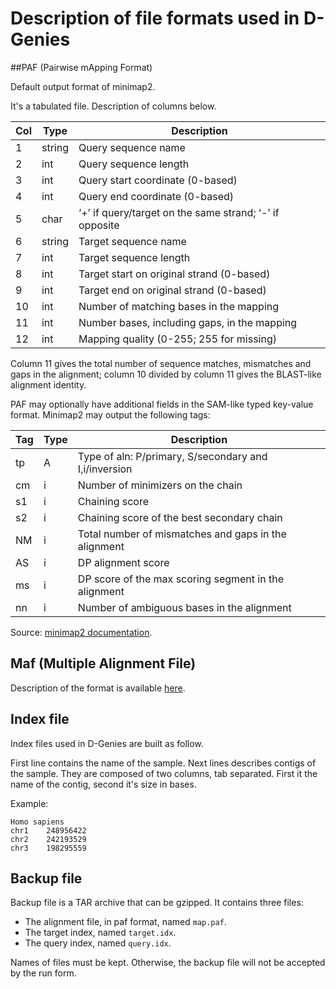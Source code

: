 # Description of file formats used in D-Genies

##PAF (Pairwise mApping Format)

Default output format of minimap2.

It's a tabulated file. Description of columns below.

Col | Type   | Description                               
--- | ------ | -----------------------------------------
1   | string | Query sequence name                       
2   | int    | Query sequence length                     
3   | int    | Query start coordinate (0-based)                     
4   | int    | Query end coordinate (0-based)                       
5   | char   | ‘+’ if query/target on the same strand; ‘-’ if opposite               
6   | string | Target sequence name                      
7   | int    | Target sequence length                    
8   | int    | Target start on original strand (0-based) 
9   | int    | Target end on original strand (0-based)   
10  | int    | Number of matching bases in the mapping                 
11  | int    | Number bases, including gaps, in the mapping                    
12  | int    | Mapping quality (0-255; 255 for missing)  

Column 11 gives the total number of sequence matches, mismatches and gaps in the alignment; column 10 divided by column 11 gives the BLAST-like alignment identity.

PAF may optionally have additional fields in the SAM-like typed key-value format. Minimap2 may output the following tags:
 
Tag | Type | Description
--- | ---- | -----------------------------------------
tp  | A	   | Type of aln: P/primary, S/secondary and I,i/inversion
cm	| i    | Number of minimizers on the chain
s1	| i	   | Chaining score
s2	| i	   | Chaining score of the best secondary chain
NM	| i	   | Total number of mismatches and gaps in the alignment
AS	| i	   | DP alignment score
ms	| i	   | DP score of the max scoring segment in the alignment
nn	| i	   | Number of ambiguous bases in the alignment

Source: [minimap2 documentation](https://lh3.github.io/minimap2/minimap2.html).


## Maf (Multiple Alignment File)

Description of the format is available [here](http://www.bx.psu.edu/~dcking/man/maf.xhtml).

## Index file

Index files used in D-Genies are built as follow.

First line contains the name of the sample. Next lines describes contigs of the sample. They are composed of two columns, tab separated. First it the name of the contig, second it's size in bases.

Example:

    Homo sapiens  
    chr1    248956422  
    chr2    242193529  
    chr3    198295559

## Backup file

Backup file is a TAR archive that can be gzipped. It contains three files:

* The alignment file, in paf format, named `map.paf`.
* The target index, named `target.idx`.
* The query index, named `query.idx`.

Names of files must be kept. Otherwise, the backup file will not be accepted by the run form.